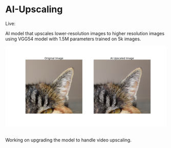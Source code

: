 # AI-Upscaling

Live:

AI model that upscales lower-resolution images to higher resolution images using VGG54 model with 1.5M parameters trained on 5k images.
<br>
<p align = "center">
<img src ="https://github.com/tarunh9/AI-Upscaling/blob/master/demo/demo_git.png">
</p>
<br>
Working on upgrading the model to handle video upscaling.
